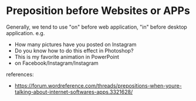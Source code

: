 # Preposition before Websites or APPs

Generally, we tend to use "on" before web application, "in" before desktop application. e.g.
- How many pictures have you posted on Instagram
- Do you know how to do this effect in Photoshop?
- This is my favorite animation in PowerPoint
- on Facebook/Instagram/Instagram

references:
- https://forum.wordreference.com/threads/prepositions-when-youre-talking-about-internet-softwares-apps.3321628/